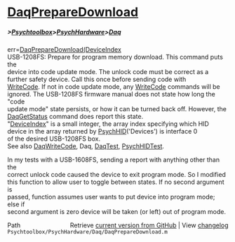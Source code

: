 # [DaqPrepareDownload](DaqPrepareDownload)
##### >[Psychtoolbox](Psychtoolbox)>[PsychHardware](PsychHardware)>[Daq](Daq)

err=[DaqPrepareDownload](DaqPrepareDownload)[(DeviceIndex]((DeviceIndex),[[ProgramModeFlag](ProgramModeFlag)])  
USB-1208FS: Prepare for program memory download. This command puts the  
device into code update mode.  The unlock code must be correct as a  
further safety device.  Call this once before sending code with  
[WriteCode](WriteCode).  If not in code update mode, any [WriteCode](WriteCode) commands will be  
ignored. The USB-1208FS firmware manual does not state how long the "code  
update mode" state persists, or how it can be turned back off. However, the   
[DaqGetStatus](DaqGetStatus) command does report this state.  
"[DeviceIndex](DeviceIndex)" is a small integer, the array index specifying which HID  
      device in the array returned by [PsychHID](PsychHID)('Devices') is interface 0  
      of the desired USB-1208FS box.  
See also [DaqWriteCode](DaqWriteCode), Daq, [DaqTest](DaqTest), [PsychHIDTest](PsychHIDTest).  
  
In my tests with a USB-1608FS, sending a report with anything other than the  
correct unlock code caused the device to exit program mode.  So I modified  
this function to allow user to toggle between states. If no second argument is  
passed, function assumes user wants to put device into program mode; else if  
second argument is zero device will be taken (or left) out of program mode.  




<div class="code_header" style="text-align:right;">
  <span style="float:left;">Path&nbsp;&nbsp;</span> <span class="counter">Retrieve <a href=
  "https://raw.github.com/Psychtoolbox-3/Psychtoolbox-3/beta/Psychtoolbox/PsychHardware/Daq/DaqPrepareDownload.m">current version from GitHub</a> | View <a href=
  "https://github.com/Psychtoolbox-3/Psychtoolbox-3/commits/beta/Psychtoolbox/PsychHardware/Daq/DaqPrepareDownload.m">changelog</a></span>
</div>
<div class="code">
  <code>Psychtoolbox/PsychHardware/Daq/DaqPrepareDownload.m</code>
</div>

